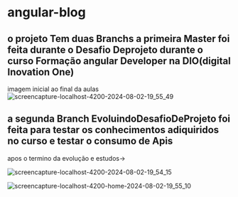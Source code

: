 # angular-blog
## o projeto Tem duas Branchs a primeira Master foi feita durante o Desafio Deprojeto durante o curso Formação angular Developer na  DIO(digital Inovation One) 
imagem inicial ao final da aulas 
![screencapture-localhost-4200-2024-08-02-19_55_49](https://github.com/user-attachments/assets/a6dd240c-4e41-4cdd-889b-b6a0476a2644)



## a segunda Branch EvoluindoDesafioDeProjeto foi feita para testar os conhecimentos adiquiridos no curso e testar o consumo de Apis 
apos o termino da evolução e estudos->
 
![screencapture-localhost-4200-2024-08-02-19_54_15](https://github.com/user-attachments/assets/9e2322b5-9cfb-4567-a322-c8cf9551e847)

![screencapture-localhost-4200-home-2024-08-02-19_55_10](https://github.com/user-attachments/assets/ce063ba6-6103-4e77-a1bd-d48d78eabd7b)
